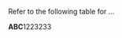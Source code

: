 <?xml version="1.0" encoding="UTF-8"?><?workdir /D:\gitlabtrunk\iesdocs\Tpc\temp\pdf-css-html5\references?><?workdir-uri file:/D:/gitlabtrunk/iesdocs/Tpc/temp/pdf-css-html5/references/?><?path2project ..\?><?path2project-uri ../?><?path2rootmap-uri ../?><topic xmlns:ditaarch="http://dita.oasis-open.org/architecture/2005/" xmlns:dita-ot="http://dita-ot.sourceforge.net/ns/201007/dita-ot" class="- topic/topic " ditaarch:DITAArchVersion="1.2" domains="(topic hi-d) (topic ut-d) (topic indexing-d) (topic hazard-d) (topic abbrev-d) (topic pr-d) (topic sw-d) (topic ui-d)" id="references" xtrf="file:/D:/gitlabtrunk/iesdocs/Tpc/references/references.md" xtrc="topic:1;166:-1"><title class="- topic/title " xtrf="file:/D:/gitlabtrunk/iesdocs/Tpc/references/references.md" xtrc="title:1;166:-1">References</title><body class="- topic/body " xtrf="file:/D:/gitlabtrunk/iesdocs/Tpc/references/references.md" xtrc="body:1;166:-1"><p class="- topic/p " xtrf="file:/D:/gitlabtrunk/iesdocs/Tpc/references/references.md" xtrc="p:1;166:-1">Refer to the following table for ...</p><table class="- topic/table " xtrf="file:/D:/gitlabtrunk/iesdocs/Tpc/references/references.md" xtrc="table:1;166:-1"><tgroup class="- topic/tgroup " cols="3" xtrf="file:/D:/gitlabtrunk/iesdocs/Tpc/references/references.md" xtrc="tgroup:1;166:-1"><colspec class="- topic/colspec " colname="col1" align="center" xtrf="file:/D:/gitlabtrunk/iesdocs/Tpc/references/references.md" xtrc="colspec:1;166:-1" colnum="1"/><colspec class="- topic/colspec " colname="col2" align="center" xtrf="file:/D:/gitlabtrunk/iesdocs/Tpc/references/references.md" xtrc="colspec:2;166:-1" colnum="2"/><colspec class="- topic/colspec " colname="col3" align="center" xtrf="file:/D:/gitlabtrunk/iesdocs/Tpc/references/references.md" xtrc="colspec:3;166:-1" colnum="3"/><thead class="- topic/thead " xtrf="file:/D:/gitlabtrunk/iesdocs/Tpc/references/references.md" xtrc="thead:1;166:-1"><row class="- topic/row " xtrf="file:/D:/gitlabtrunk/iesdocs/Tpc/references/references.md" xtrc="row:1;166:-1"><entry class="- topic/entry " align="center" xtrf="file:/D:/gitlabtrunk/iesdocs/Tpc/references/references.md" xtrc="entry:1;166:-1" colname="col1" dita-ot:x="1" dita-ot:y="1"><b class="+ topic/ph hi-d/b " xtrf="file:/D:/gitlabtrunk/iesdocs/Tpc/references/references.md" xtrc="b:1;166:-1">A</b></entry><entry class="- topic/entry " align="center" xtrf="file:/D:/gitlabtrunk/iesdocs/Tpc/references/references.md" xtrc="entry:2;166:-1" colname="col2" dita-ot:x="2" dita-ot:y="1"><b class="+ topic/ph hi-d/b " xtrf="file:/D:/gitlabtrunk/iesdocs/Tpc/references/references.md" xtrc="b:2;166:-1">B</b></entry><entry class="- topic/entry " align="center" xtrf="file:/D:/gitlabtrunk/iesdocs/Tpc/references/references.md" xtrc="entry:3;166:-1" colname="col3" dita-ot:x="3" dita-ot:y="1"><b class="+ topic/ph hi-d/b " xtrf="file:/D:/gitlabtrunk/iesdocs/Tpc/references/references.md" xtrc="b:3;166:-1">C</b></entry></row></thead><tbody class="- topic/tbody " xtrf="file:/D:/gitlabtrunk/iesdocs/Tpc/references/references.md" xtrc="tbody:1;166:-1"><row class="- topic/row " xtrf="file:/D:/gitlabtrunk/iesdocs/Tpc/references/references.md" xtrc="row:2;166:-1"><entry class="- topic/entry " align="center" xtrf="file:/D:/gitlabtrunk/iesdocs/Tpc/references/references.md" xtrc="entry:4;166:-1" colname="col1" dita-ot:x="1" dita-ot:y="2">1</entry><entry class="- topic/entry " align="center" xtrf="file:/D:/gitlabtrunk/iesdocs/Tpc/references/references.md" xtrc="entry:5;166:-1" colname="col2" dita-ot:x="2" dita-ot:y="2">22</entry><entry class="- topic/entry " align="center" xtrf="file:/D:/gitlabtrunk/iesdocs/Tpc/references/references.md" xtrc="entry:6;166:-1" colname="col3" dita-ot:x="3" dita-ot:y="2">3</entry></row><row class="- topic/row " xtrf="file:/D:/gitlabtrunk/iesdocs/Tpc/references/references.md" xtrc="row:3;166:-1"><entry class="- topic/entry " align="center" xtrf="file:/D:/gitlabtrunk/iesdocs/Tpc/references/references.md" xtrc="entry:7;166:-1" colname="col1" dita-ot:x="1" dita-ot:y="3">2</entry><entry class="- topic/entry " align="center" xtrf="file:/D:/gitlabtrunk/iesdocs/Tpc/references/references.md" xtrc="entry:8;166:-1" colname="col2" dita-ot:x="2" dita-ot:y="3">3</entry><entry class="- topic/entry " align="center" xtrf="file:/D:/gitlabtrunk/iesdocs/Tpc/references/references.md" xtrc="entry:9;166:-1" colname="col3" dita-ot:x="3" dita-ot:y="3">3</entry></row></tbody></tgroup></table></body></topic>